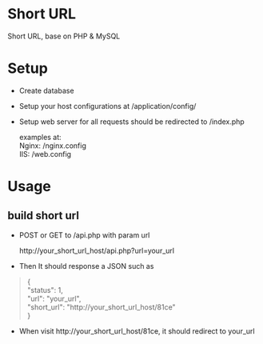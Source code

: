 Short URL
=========

Short URL, base on PHP &amp; MySQL


Setup
=========

 - Create database
 - Setup your host configurations at /application/config/
 - Setup web server for all requests should be redirected to /index.php
 
   examples at: <br>
   Nginx: /nginx.config <br>
   IIS: /web.config <br>
 
 Usage
=========
 
 build short url
------

 * POST or GET to /api.php with param url 
  
   http://your_short_url_host/api.php?url=your_url
  
 * Then It should response a JSON such as
 
 > { <br>
 >      "status": 1, <br>
 >      "url": "your_url", <br>
 >      "short_url": "http://your_short_url_host/81ce" <br>
 > } 

 * When visit http://your_short_url_host/81ce, it should redirect to your_url
